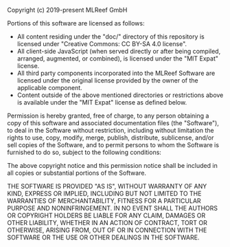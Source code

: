 Copyright (c) 2019-present MLReef GmbH

Portions of this software are licensed as follows:

* All content residing under the "doc/" directory of this repository is licensed under "Creative Commons: CC BY-SA 4.0 license".
* All client-side JavaScript (when served directly or after being compiled, arranged, augmented, or combined), is licensed under the "MIT Expat" license.
* All third party components incorporated into the MLReef Software are licensed under the original license provided by the owner of the applicable component.
* Content outside of the above mentioned directories or restrictions above is available under the "MIT Expat" license as defined below.


Permission is hereby granted, free of charge, to any person obtaining a copy
of this software and associated documentation files (the "Software"), to deal
in the Software without restriction, including without limitation the rights
to use, copy, modify, merge, publish, distribute, sublicense, and/or sell
copies of the Software, and to permit persons to whom the Software is
furnished to do so, subject to the following conditions:

The above copyright notice and this permission notice shall be included in all
copies or substantial portions of the Software.

THE SOFTWARE IS PROVIDED "AS IS", WITHOUT WARRANTY OF ANY KIND, EXPRESS OR
IMPLIED, INCLUDING BUT NOT LIMITED TO THE WARRANTIES OF MERCHANTABILITY,
FITNESS FOR A PARTICULAR PURPOSE AND NONINFRINGEMENT. IN NO EVENT SHALL THE
AUTHORS OR COPYRIGHT HOLDERS BE LIABLE FOR ANY CLAIM, DAMAGES OR OTHER
LIABILITY, WHETHER IN AN ACTION OF CONTRACT, TORT OR OTHERWISE, ARISING FROM,
OUT OF OR IN CONNECTION WITH THE SOFTWARE OR THE USE OR OTHER DEALINGS IN THE
SOFTWARE.
